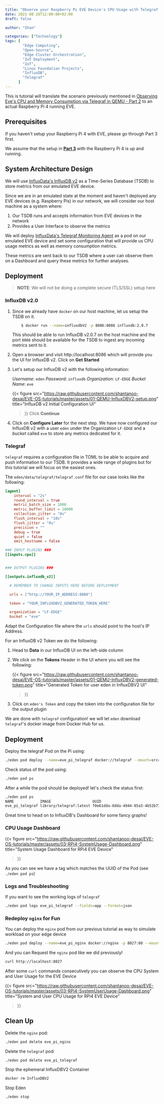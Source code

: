 ```yaml
---
title: "Observe your Raspberry Pi EVE Device's CPU Usage with Telegraf and InfluxDB - Part 4"
date: 2021-08-26T12:00:00+02:00
draft: false

author: "Shan"

categories: ["Technology"]
tags: [
        "Edge Computing", 
        "Open-Source", 
        "Edge Cluster Orchestration",
        "IoT Deployment",
        "IoT",
        "Linux Foundation Projects",
        "InfluxDB",
        "Telegraf"
      ]
---
```

<!--more-->
This is tutorial will translate the scenario previously mentioned in 
[Observing Eve's CPU and Memory Consumption via Telegraf in QEMU - Part 2](https://shantanoo-desai.github.io/posts/technology/lf-edge-eden-qemu-telegraf-part-2/) to
an actual Raspberry Pi 4 running EVE.

## Prerequisites

If you haven't setup your Raspberry Pi 4 with EVE, please go through Part 3 first.

We assume that the setup in [__Part 3__](https://shantanoo-desai.github.io/posts/technology/eve-eden-rpi4-nginx/) with the Raspberry Pi 4 is up and running.

## System Architecture Design

We will use [InfluxData's InfluxDB v2](https://docs.influxdata.com/influxdb/v2.0/)
as a Time-Series Database (TSDB) to store metrics from our emulated EVE device.

Since we are in an emulated state at the moment and haven't deployed any
EVE devices (e.g. Raspberry Pis) in our network, we will consider our 
host machine as a system where:

1. Our TSDB runs and accepts information from EVE devices in the network
2. Provides a User Interface to observe the metrics

We will deploy
[InfluxData's Telegraf Monitoring Agent](https://docs.influxdata.com/telegraf/v1.19/)
as a pod on our emulated EVE device and set some configuration that will
provide us CPU usage metrics as well as memory consumption metrics.

These metrics are sent back to our TSDB where a user can observe them on a 
Dashboard and query these metrics for further analyses.

## Deployment

> __NOTE__: We will not be doing a complete secure (TLS/SSL) setup here

### InfluxDB v2.0

1. Since we already have `docker` on our host machine, let us setup the TSDB on it.

    ```bash
        $ docker run --name=influxdbV2 -p 8086:8086 influxdb:2.0.7
    ```

    This should be able to run InfluxDB v2.0.7 on the host machine and the port `8086`
    should be available for the TSDB to ingest any incoming metrics sent to it.

2. Open a browser and visit http://localhost:8086 which will provide you the UI for
    InfluxDB v2. Click on __Get Started__

3. Let's setup our InfluxDB v2 with the following information:

    _Username_: `eden`
    _Password_: `influxdb`
    _Organization_: `LF-EDGE`
    _Bucket Name_: `eve`

    {{< figure src="https://raw.githubusercontent.com/shantanoo-desai/EVE-OS-tutorials/master/assets/01-QEMU-InfluxDBV2-setup.png"
    title="InfluxDB v2 Initial Configuration UI"
    >}}
    Click __Continue__

4. Click on __Configure Later__ for the next step.
    We have now configured our InfluxDB v2 with a user `eden` under the Organization
   `LF-EDGE` and a _bucket_ called `eve` to store any metrics dedicated for it.


### Telegraf

`telegraf` requires a configuration file in TOML to be able to acquire and push
information to our TSDB. It provides a wide range of plugins but for this tutorial
we will focus on the easiest ones.

The `eden/data/telegraf/telegraf.conf` file for our case looks like the following:

```toml
[agent]
    interval = "2s"
    round_interval = true
    metric_batch_size = 1000
    metric_buffer_limit = 10000
    collection_jitter = "0s"
    flush_interval = "10s"
    flush_jitter = "0s"
    precision = ""
    debug = true
    quiet = false
    omit_hostname = false

### INPUT PLUGINS ###
[[inputs.cpu]]


### OUTPUT PLUGINS ###

[[outputs.influxdb_v2]]

  # REMEMBER TO CHANGE INPUTS HERE BEFORE DEPLOYMENT

  urls = ["http://YOUR_IP_ADDRESS:8086"]

  token = "YOUR_INFLUXDBV2_GENERATED_TOKEN_HERE"

  organization = "LF-EDGE"
  bucket = "eve"
```

Adapt the Configuration file where the `urls` should point to the host's IP Address.

For an InfluxDB v2 Token we do the following:

1. Head to __Data__ in our InfluxDB UI on the left-side column

2. We click on the __Tokens__ Header in the UI where you will see the following:

    {{< figure 
        src="https://raw.githubusercontent.com/shantanoo-desai/EVE-OS-tutorials/master/assets/01-QEMU-InfluxDBV2-generated-token.png"
        title="Generated Token for user eden in InfluxDBV2 UI"
    >}}

3. Click on `eden's Token` and copy the token into the configuration file for the
   output plugin

We are done with `telegraf` configuration! we will let `eden` download `telegraf`'s 
docker image from Docker Hub for us.


## Deployment

Deploy the telegraf Pod on the Pi using:

```bash
./eden pod deploy --name=eve_pi_telegraf docker://telegraf --mount=src=./data/telegraf,dst=/etc/telegraf/
```

Check status of the pod using:

```bash
./eden pod ps
```
After a while the pod should be deployed! let's check the status first:

```bash
./eden pod ps
NAME		    IMAGE			        UUID					              INTERNAL	EXTERNAL	MEMORY	STATE(ADAM)	LAST_STATE(EVE)
eve_pi_telegraf	library/telegraf:latest	f0e61dda-8dda-4944-85a3-4b52b736cc88	10.11.12.2	-		0 B/0 B	IN_CONFIG	RUNNING
```

Great time to head on to InfluxDB's Dashboard for some fancy graphs!

### CPU Usage Dashboard

 {{< figure 
        src="https://raw.githubusercontent.com/shantanoo-desai/EVE-OS-tutorials/master/assets/03-RPi4-SystemUsage-Dashboard.png"
        title="System Usage Dashboard for RPi4 EVE Device"
  >}}

As you can see we have a tag which matches the UUID of the Pod (see `./eden pod ps`)


### Logs and Troubleshooting

If you want to see the working logs of `telegraf`

```bash
./eden pod logs eve_pi_telegraf --fields=app --format=json
```

### Redeploy `nginx` for Fun

You can deploy the `nginx` pod from our previous tutorial as way to simulate workload on your edge device

```bash
./eden pod deploy --name=eve_pi_nginx docker://nginx -p 8027:80 --mount=src=./data/helloeve,dst=/usr/share/nginx/html
```

And you can Request the `nginx` pod like we did previously!

```bash
curl http://localhost:8027
```

After some `curl` commands consecutively you can observe the CPU System and User Usage for the EVE Device

 {{< figure 
        src="https://raw.githubusercontent.com/shantanoo-desai/EVE-OS-tutorials/master/assets/03-RPi4-SystemUserUsage-Dashboard.png"
        title="System and User CPU Usage for RPi4 EVE Device"
  >}}

## Clean Up

Delete the `nginx` pod:

```bash
./eden pod delete eve_pi_nginx
```

Delete the `telegraf` pod:

```bash
./eden pod delete eve_pi_telegraf
```

Stop the ephemeral InfluxDBV2 Container

```bash
docker rm InfluxDBV2
```
Stop Eden

```bash
./eden stop
```
